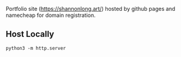 Portfolio site (https://shannonlong.art/) hosted by github pages and namecheap for domain registration.

## Host Locally
`python3 -m http.server`
